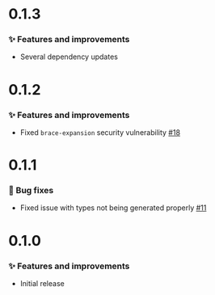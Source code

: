 # 0.1.3

### ✨ Features and improvements

- Several dependency updates

# 0.1.2

### ✨ Features and improvements

- Fixed `brace-expansion` security vulnerability [#18](https://github.com/aws-geospatial/polyline/pull/18)

# 0.1.1

### 🐞 Bug fixes

- Fixed issue with types not being generated properly [#11](https://github.com/aws-geospatial/polyline/pull/11)

# 0.1.0

### ✨ Features and improvements

- Initial release
